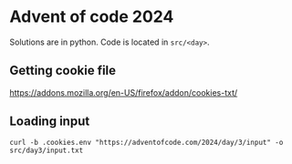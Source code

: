 # Advent of code 2024

Solutions are in python. Code is located in `src/<day>`.

## Getting cookie file

https://addons.mozilla.org/en-US/firefox/addon/cookies-txt/

## Loading input

`curl -b .cookies.env "https://adventofcode.com/2024/day/3/input" -o src/day3/input.txt`
